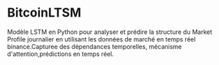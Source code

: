 # BitcoinLTSM
Modèle LSTM en Python pour analyser et prédire la structure du Market Profile journalier en utilisant les données de marché en temps réel binance.Capturee des dépendances temporelles,  mécanisme d'attention,prédictions en temps réel.
